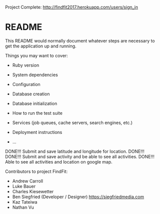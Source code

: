Project Complete: http://findfit2017.herokuapp.com/users/sign_in

# README

This README would normally document whatever steps are necessary to get the
application up and running.

Things you may want to cover:

* Ruby version

* System dependencies

* Configuration

* Database creation

* Database initialization

* How to run the test suite

* Services (job queues, cache servers, search engines, etc.)

* Deployment instructions

* ...

DONE!!! Submit and save latitude and longitude for location. DONE!!!
DONE!!! Submit and save activity and be able to see all activities. DONE!!!
Able to see all activities and location on google map.

Contributors to project FindFit:

* Andrew Carroll
* Luke Bauer
* Charles Kiesewetter
* Ben Siegfried (Developer / Designer)
  https://siegfriedmedia.com
* Kaz Tateiwa
* Nathan Vu
